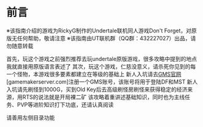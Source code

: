 # 前言



※该指南介绍的游戏为RickyG制作的Undertale联机同人游戏Don't Forget，对原版无任何帮助，敬请注意
※该指南由UT联机群（QQ群：432227027）出品，请勿随意转载

首先，玩这个游戏之前强烈推荐去玩undertale原版游戏，很多攻略中提到的地点我就直接用原版语言表述了
其次，玩这个游戏，仁慈没意义，请杀死你见到的每一个怪物，本游戏很多要素都建立在等级的基础上
新人入坑请去[GMS官网](https://steamcommunity.com/linkfilter/?url=http://gamemakerserver.com/)[gamemakerserver.com]注册一个GMS账号，该账号将用于登陆DF和MST
新人入坑请先刷怪到1000G，买到Old Key后去高级刷怪房刷怪来获得稳定的经济来源，用RTS的说法就是开局裸二矿
该攻略着重讲述基础知识，同时也为主线任务、PVP等进阶知识打下功底，还请认真阅读	



请善用左侧目录功能
